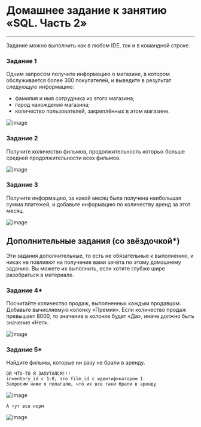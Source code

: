 # Домашнее задание к занятию «SQL. Часть 2»

---

Задание можно выполнить как в любом IDE, так и в командной строке.

### Задание 1

Одним запросом получите информацию о магазине, в котором обслуживается более 300 покупателей, и выведите в результат следующую информацию: 
- фамилия и имя сотрудника из этого магазина;
- город нахождения магазина;
- количество пользователей, закреплённых в этом магазине.

![image](https://user-images.githubusercontent.com/106932460/234656510-278a8b98-418b-4972-a034-29f90e3a767b.png)

### Задание 2

Получите количество фильмов, продолжительность которых больше средней продолжительности всех фильмов.

![image](https://user-images.githubusercontent.com/106932460/234661232-2d049527-eea4-4e13-99eb-70b93bdeb681.png)

### Задание 3

Получите информацию, за какой месяц была получена наибольшая сумма платежей, и добавьте информацию по количеству аренд за этот месяц.

![image](https://user-images.githubusercontent.com/106932460/234683774-87c78e05-6def-416c-8abf-ce7bafff22c9.png)

## Дополнительные задания (со звёздочкой*)
Эти задания дополнительные, то есть не обязательные к выполнению, и никак не повлияют на получение вами зачёта по этому домашнему заданию. Вы можете их выполнить, если хотите глубже шире разобраться в материале.

### Задание 4*

Посчитайте количество продаж, выполненных каждым продавцом. Добавьте вычисляемую колонку «Премия». Если количество продаж превышает 8000, то значение в колонке будет «Да», иначе должно быть значение «Нет».

![image](https://user-images.githubusercontent.com/106932460/234684589-fab3bd63-7832-4335-ae89-4ef84fa2cf75.png)

### Задание 5*

Найдите фильмы, которые ни разу не брали в аренду.

```
ОЙ ЧТО-ТО Я ЗАПУТАЛСЯ!!!
inventory_id с 1-8, это film_id с идентификатором 1.
Запросим ниже я полагалю, что их все таки брали в аренду
```
![image](https://user-images.githubusercontent.com/106932460/234688765-edcc1186-982c-4121-b133-5201f42b2390.png)

```
А тут все норм
```

![image](https://user-images.githubusercontent.com/106932460/234688838-54ca2c95-7bde-484e-a609-de79e6f640ea.png)

